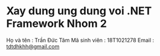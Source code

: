 # Xay dung ung dung voi .NET Framework Nhom 2
Họ và tên : Trần Đức Tâm
Mã sinh viên : 18T1021278
Email : tdtdhkhh@gmail.com
